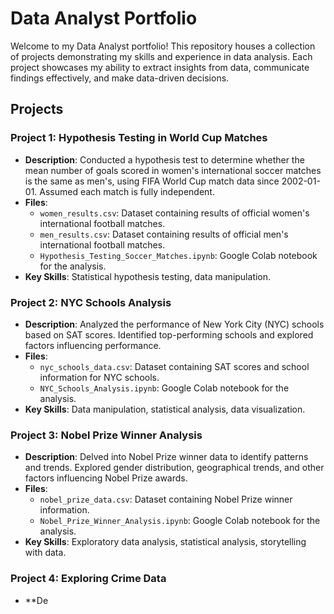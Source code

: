 # Data Analyst Portfolio

Welcome to my Data Analyst portfolio! This repository houses a collection of projects demonstrating my skills and experience in data analysis. Each project showcases my ability to extract insights from data, communicate findings effectively, and make data-driven decisions.

## Projects

### Project 1: Hypothesis Testing in World Cup Matches

- **Description**: Conducted a hypothesis test to determine whether the mean number of goals scored in women's international soccer matches is the same as men's, using FIFA World Cup match data since 2002-01-01. Assumed each match is fully independent.
- **Files**:
  - `women_results.csv`: Dataset containing results of official women's international football matches.
  - `men_results.csv`: Dataset containing results of official men's international football matches.
  - `Hypothesis_Testing_Soccer_Matches.ipynb`: Google Colab notebook for the analysis.
- **Key Skills**: Statistical hypothesis testing, data manipulation.

### Project 2: NYC Schools Analysis

- **Description**: Analyzed the performance of New York City (NYC) schools based on SAT scores. Identified top-performing schools and explored factors influencing performance.
- **Files**:
  - `nyc_schools_data.csv`: Dataset containing SAT scores and school information for NYC schools.
  - `NYC_Schools_Analysis.ipynb`: Google Colab notebook for the analysis.
- **Key Skills**: Data manipulation, statistical analysis, data visualization.

### Project 3: Nobel Prize Winner Analysis

- **Description**: Delved into Nobel Prize winner data to identify patterns and trends. Explored gender distribution, geographical trends, and other factors influencing Nobel Prize awards.
- **Files**:
  - `nobel_prize_data.csv`: Dataset containing Nobel Prize winner information.
  - `Nobel_Prize_Winner_Analysis.ipynb`: Google Colab notebook for the analysis.
- **Key Skills**: Exploratory data analysis, statistical analysis, storytelling with data.

### Project 4: Exploring Crime Data

- **De
